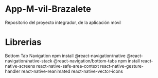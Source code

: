 # App-M-vil-Brazalete
Repositorio del proyecto integrador, de la aplicación móvil 


# Librerias
Bottom Tab Navigation 
npm install @react-navigation/native @react-navigation/native-stack @react-navigation/bottom-tabs
npm install react-native-screens react-native-safe-area-context react-native-gesture-handler react-native-reanimated react-native-vector-icons